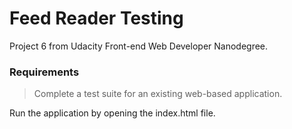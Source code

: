# Feed Reader Testing
Project 6 from Udacity Front-end Web Developer Nanodegree.

### Requirements
> Complete a test suite for an existing web-based application.

Run the application by opening the index.html file.